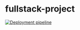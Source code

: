 # fullstack-project
[![Deployment pipeline](https://github.com/Ma100Dev/fullstack-project/actions/workflows/deploy.yml/badge.svg)](https://github.com/Ma100Dev/fullstack-project/actions/workflows/deploy.yml)
